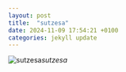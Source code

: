 ```yaml
---
layout: post
title:  "sutzesa"
date: 2024-11-09 17:54:21 +0100
categories: jekyll update
---
```





![sutzesa](https://lh3.googleusercontent.com/pw/AP1GczMkmpGpuMrvSAUv7mSCpTN_Y50GIQzRThhqjQlFmzuO1EwyvkzCuV0k1zst43kYs7S0VZzCkmzl9U8GP_-KsRW4cw0fEZJkk7liL6I0gMSFfgYdna0=w0)*sutzesa*&nbsp;



[jekyll-docs]: https://jekyllrb.com/docs/home
[jekyll-gh]:   https://github.com/jekyll/jekyll
[jekyll-talk]: https://talk.jekyllrb.com/
